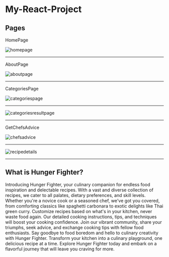 # My-React-Project

## Pages

HomePage

![homepage](https://github.com/enestacus/My-React-Project/assets/132651054/b7f781a6-8ffd-42c5-9613-e53c551f595f)

***

AboutPage

![aboutpage](https://github.com/enestacus/My-React-Project/assets/132651054/7f738fa1-98c4-4052-a3e9-4313eeb33c04)

***

CategoriesPage

![categoriespage](https://github.com/enestacus/My-React-Project/assets/132651054/e1f950b0-e2da-48a1-a4b3-c2e5b7a3a63c)
***
![categoriesresultpage](https://github.com/enestacus/My-React-Project/assets/132651054/21182899-1459-41b4-9dce-2ca564a12d95)

***

GetChefsAdvice

![chefsadvice](https://github.com/enestacus/My-React-Project/assets/132651054/8b76d57d-cf6c-4274-a78b-3f45eb66b5a3)
***
![recipedetails](https://github.com/enestacus/My-React-Project/assets/132651054/1575f9d1-b913-4cef-aaf5-15e59a2d6ce2)

***

## What is Hunger Fighter?

Introducing Hunger Fighter, your culinary companion for endless food inspiration and delectable recipes. With a vast and diverse collection of recipes, we cater to all palates, dietary preferences, and skill levels. Whether you're a novice cook or a seasoned chef, we've got you covered, from comforting classics like spaghetti carbonara to exotic delights like Thai green curry. Customize recipes based on what's in your kitchen, never waste food again. Our detailed cooking instructions, tips, and techniques will boost your cooking confidence. Join our vibrant community, share your triumphs, seek advice, and exchange cooking tips with fellow food enthusiasts. Say goodbye to food boredom and hello to culinary creativity with Hunger Fighter. Transform your kitchen into a culinary playground, one delicious recipe at a time. Explore Hunger Fighter today and embark on a flavorful journey that will leave you craving for more.

   
